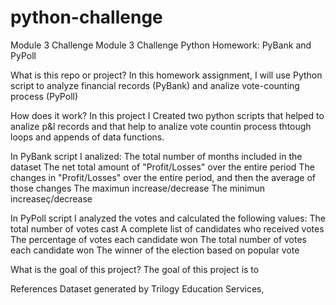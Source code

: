 # python-challenge
Module 3 Challenge
Module 3 Challenge Python Homework: PyBank and PyPoll

What is this repo or project? In this homework assignment, I will use Python script to analyze financial records (PyBank) and analize vote-counting process (PyPoll)

How does it work? In this project I Created two python scripts that helped to analize p&l records and that help to analize vote countin process thtough loops and appends of data functions.

In PyBank script I analized: The total number of months included in the dataset The net total amount of "Profit/Losses" over the entire period The changes in "Profit/Losses" over the entire period, and then the average of those changes The maximun increase/decrease The minimun increaseç/decrease

In PyPoll script I analyzed the votes and calculated the following values: The total number of votes cast A complete list of candidates who received votes The percentage of votes each candidate won The total number of votes each candidate won The winner of the election based on popular vote

What is the goal of this project? The goal of this project is to

References Dataset generated by Trilogy Education Services,


